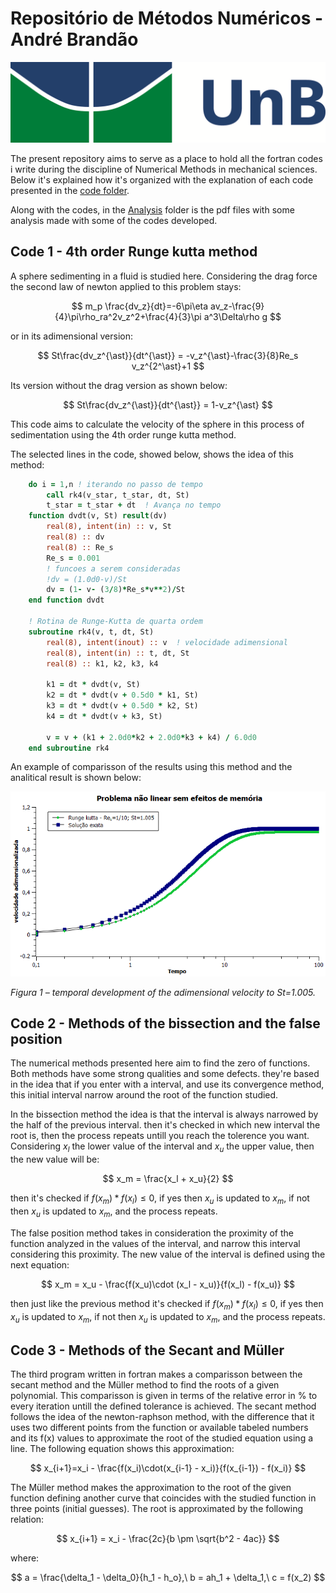 # Repositório de Métodos Numéricos - André Brandão

<p align="center">
  <img src="figures/logo-unb.png" width="600"/>
</p>



The present repository aims to serve as a place to hold all the fortran codes i write during the discipline of Numerical Methods in mechanical sciences.
Below it's explained how it's organized with the explanation of each code presented in the [code folder](./codes).

Along with the codes, in the [Analysis](./Analysis) folder is the pdf files with some analysis made with some of the codes developed.

## Code 1 - 4th order Runge kutta method

A sphere sedimenting in a fluid is studied here. Considering the drag force the second law of newton applied to this problem stays: 

$$
    m_p \frac{dv_z}{dt}=-6\pi\eta av_z-\frac{9}{4}\pi\rho_ra^2v_z^2+\frac{4}{3}\pi a^3\Delta\rho g
$$

or in its adimensional version:

$$
    St\frac{dv_z^{\ast}}{dt^{\ast}} = -v_z^{\ast}-\frac{3}{8}Re_s v_z^{2^\ast}+1
$$

Its version without the drag version as shown below:

$$
    St\frac{dv_z^{\ast}}{dt^{\ast}} = 1-v_z^{\ast}
$$

This code aims to calculate the velocity of the sphere in this process of sedimentation using the 4th order runge kutta method.

The selected lines in the code, showed below, shows the idea of this method:

```fortran
    do i = 1,n ! iterando no passo de tempo
        call rk4(v_star, t_star, dt, St)
        t_star = t_star + dt  ! Avança no tempo
    function dvdt(v, St) result(dv)
        real(8), intent(in) :: v, St
        real(8) :: dv
        real(8) :: Re_s
        Re_s = 0.001
        ! funcoes a serem consideradas
        !dv = (1.0d0-v)/St
        dv = (1- v- (3/8)*Re_s*v**2)/St
    end function dvdt

    ! Rotina de Runge-Kutta de quarta ordem
    subroutine rk4(v, t, dt, St)
        real(8), intent(inout) :: v  ! velocidade adimensional
        real(8), intent(in) :: t, dt, St
        real(8) :: k1, k2, k3, k4

        k1 = dt * dvdt(v, St)
        k2 = dt * dvdt(v + 0.5d0 * k1, St)
        k3 = dt * dvdt(v + 0.5d0 * k2, St)
        k4 = dt * dvdt(v + k3, St)

        v = v + (k1 + 2.0d0*k2 + 2.0d0*k3 + k4) / 6.0d0
    end subroutine rk4
```

An example of comparisson of the results using this method and the analitical result is shown below:

![temporal development of the adimensional velocity to St=1.005](figures/St1005.PNG)
  
*Figura 1 – temporal development of the adimensional velocity to St=1.005.*
## Code 2 - Methods of the bissection and the false position

The numerical methods presented here aim to find the zero of functions. Both methods have some strong qualities and some defects. they're based in the idea that if you enter with a interval, and use its convergence method, this initial interval narrow around the root of the function studied.

In the bissection method the idea is that the interval is always narrowed by the half of the previous interval. then it's checked in which new interval the root is, then the process repeats untill you reach the tolerence you want.
Considering $x_l$ the lower value of the interval and $x_u$ the upper value, then the new value will be:

$$
    x_m = \frac{x_l + x_u}{2}
$$

then it's checked if $f(x_m)*f(x_l)\le 0$, if yes then $x_u$ is updated to $x_m$, if not then $x_u$ is updated to $x_m$, and the process repeats.

The false position method takes in consideration the proximity of the function analyzed in the values of the interval, and narrow this interval considering this proximity.
The new value of the interval is defined using the next equation:

$$
    x_m = x_u - \frac{f(x_u)\cdot (x_l - x_u)}{f(x_l) - f(x_u)}
$$

then just like the previous method it's checked if $f(x_m)*f(x_l)\le 0$, if yes then $x_u$ is updated to $x_m$, if not then $x_u$ is updated to $x_m$, and the process repeats.

## Code 3 - Methods of the Secant and Müller
The third program written in fortran makes a comparisson between the secant method and the Müller method to find the roots of a given polynomial. This comparisson is given in terms of the relative error in % to every iteration untill the defined tolerance is achieved.
The secant method follows the idea of the newton-raphson method, with the difference that it uses two different points from the function or available tabeled numbers and its f(x) values to approximate the root of the studied equation using a line. The following equation shows this approximation:

$$
  x_{i+1}=x_i - \frac{f(x_i)\cdot(x_{i-1} - x_i)}{f(x_{i-1}) - f(x_i)}
$$

The Müller method makes the approximation to the root of the given function defining another curve that coincides with the studied function in three points (initial guesses). The root is approximated by the following relation:

$$
  x_{i+1} = x_i - \frac{2c}{b \pm \sqrt{b^2 - 4ac}}
$$

where:

$$
  a = \frac{\delta_1 - \delta_0}{h_1 - h_o},\ b = ah_1 + \delta_1,\ c = f(x_2) 
$$
